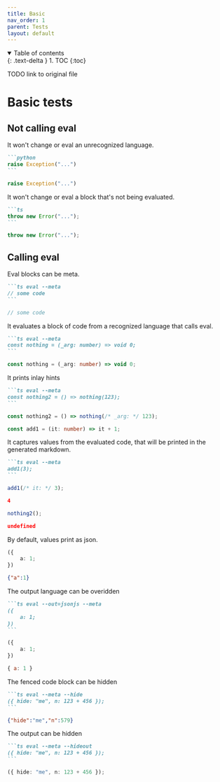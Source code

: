 ```yaml
---
title: Basic
nav_order: 1
parent: Tests
layout: default
---
```


<details open markdown="block">
  <summary>
    Table of contents
  </summary>
  {: .text-delta }
1. TOC
{:toc}
</details>

TODO link to original file

# Basic tests

## Not calling eval

It won't change or eval an unrecognized language.

````md
```python
raise Exception("...")
```
````

```python
raise Exception("...")
```

It won't change or eval a block that's not being evaluated.

````md
```ts
throw new Error("...");
```
````

```ts
throw new Error("...");
```

## Calling eval

Eval blocks can be meta.

````md
```ts eval --meta
// some code
```
````

```ts
// some code
```

<!-- Eval blocks can be empty. -->


It evaluates a block of code from a recognized language that calls eval.

````md
```ts eval --meta
const nothing = (_arg: number) => void 0;
```
````

```ts
const nothing = (_arg: number) => void 0;
```

It prints inlay hints

````md
```ts eval --meta
const nothing2 = () => nothing(123);
```
````

```ts
const nothing2 = () => nothing(/* _arg: */ 123);
```

```ts
const add1 = (it: number) => it + 1;
```

It captures values from the evaluated code, that will be printed in the generated markdown.

````md
```ts eval --meta
add1(3);
```
````

```ts
add1(/* it: */ 3);
```

```json
4
```

```ts
nothing2();
```

```json
undefined
```

By default, values print as json.

```ts
({
    a: 1;
})
```

```json
{"a":1}
```

The output language can be overidden

````md
```ts eval --out=jsonjs --meta
({
    a: 1;
})
```
````

```ts
({
    a: 1;
})
```

```js
{ a: 1 }
```

The fenced code block can be hidden

````md
```ts eval --meta --hide
({ hide: "me", n: 123 + 456 });
```
````

```json
{"hide":"me","n":579}
```

The output can be hidden

````md
```ts eval --meta --hideout
({ hide: "me", n: 123 + 456 });
```
````

```ts
({ hide: "me", n: 123 + 456 });
```
